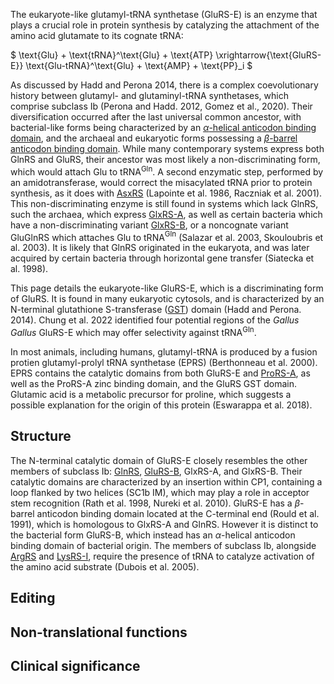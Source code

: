 
The eukaryote-like glutamyl-tRNA synthetase (GluRS-E) is an enzyme that plays a crucial role in protein synthesis by catalyzing the attachment of the amino acid glutamate to its cognate tRNA:


$ \text{Glu} + \text{tRNA}^\text{Glu} + \text{ATP} \xrightarrow{\text{GluRS-E}} \text{Glu-tRNA}^\text{Glu} + \text{AMP} + \text{PP}_i  $



As discussed by Hadd and Perona 2014, there is a complex coevolutionary history between glutamyl- and glutaminyl-tRNA synthetases, which comprise subclass Ib (Perona and Hadd. 2012, Gomez et al., 2020). 
Their diversification occurred after the last universal common ancestor, with bacterial-like forms being characterized by an [$\alpha$-helical anticodon binding domain](/superfamily/class1/Anticodon_binding_domain_EK), and the archaeal and eukaryotic forms possessing a [$\beta$-barrel anticodon binding domain](/superfamily/class1/Anticodon_binding_domain_EQ).
While many contemporary systems express both GlnRS and GluRS, their ancestor was most likely a non-discriminating form, which would attach Glu to tRNA$^\text{Gln}$.
A second enzymatic step, performed by an amidotransferase, would correct the misacylated tRNA prior to protein synthesis, as it does with [AsxRS](/class2/asp2/)  (Lapointe et al. 1986, Raczniak et al. 2001).
This non-discriminating enzyme is still found in systems which lack GlnRS, such the archaea, which express [GlxRS-A](/class1/glu2/), as well as certain bacteria which have a non-discriminating variant [GlxRS-B](/class1/glu1/),  or a noncognate variant GluGlnRS which attaches Glu to tRNA$^\text{Gln}$ (Salazar et al. 2003, Skouloubris et al. 2003).
It is likely that GlnRS originated in the eukaryota, and was later acquired by certain bacteria through horizontal gene transfer (Siatecka et al. 1998). 



This page details the eukaryote-like GluRS-E, which is a discriminating form of GluRS. 
It is found in many eukaryotic cytosols, and is characterized by an N-terminal glutathione S-transferase ([GST](/superfamily/class1/GST)) domain (Hadd and Perona. 2014).
Chung et al. 2022 identified four potential regions of the *Gallus Gallus* GluRS-E which may offer selectivity against tRNA$^\text{Gln}$.


In most animals, including humans, glutamyl-tRNA is produced by a fusion protien glutamyl-prolyl tRNA synthetase (EPRS) (Berthonneau et al. 2000). 
EPRS contains the catalytic domains from both GluRS-E and [ProRS-A](/class2/pro1/), as well as the ProRS-A zinc binding domain, and the GluRS GST domain. 
Glutamic acid is a metabolic precursor for proline, which suggests a possible explanation for the origin of this protein (Eswarappa et al. 2018). 


## Structure

The N-terminal catalytic domain of GluRS-E closely resembles the other members of subclass Ib: [GlnRS](/class1/gln/), [GluRS-B](/class1/glu1/), GlxRS-A,  and GlxRS-B.
Their catalytic domains are characterized by an insertion within CP1, containing a loop flanked by two helices (SC1b IM), which 
may play a role in acceptor stem recognition  (Rath et al. 1998, Nureki et al. 2010).
GluRS-E has a $\beta$-barrel anticodon binding domain located at the C-terminal end (Rould et al. 1991), which is homologous to GlxRS-A and GlnRS.
However it is distinct to the bacterial form GluRS-B, which instead has an $\alpha$-helical anticodon binding domain of bacterial origin. 
The members of subclass Ib, alongside [ArgRS](/class1/arg/) and  [LysRS-I](/class1/lys/), require the presence of tRNA to catalyze activation of the amino acid substrate (Dubois et al. 2005).







## Editing


## Non-translational functions



## Clinical significance